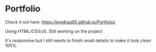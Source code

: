# Portfolio
 
Check it out here: https://predrag95.github.io/Portfolio/   
 
Using HTML/CSS/JS. Still working on the project.
  
It's responsive but I still needs to finish small details to make it look clean 100%.     
   
 
